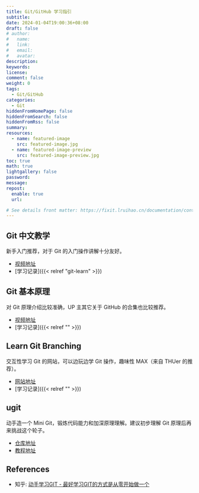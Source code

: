```yaml
---
title: Git/GitHub 学习指引
subtitle:
date: 2024-01-04T19:00:36+08:00
draft: false
# author:
#   name:
#   link:
#   email:
#   avatar:
description:
keywords:
license:
comment: false
weight: 0
tags:
  - Git/GitHub
categories:
  - Git
hiddenFromHomePage: false
hiddenFromSearch: false
hiddenFromRss: false
summary:
resources:
  - name: featured-image
    src: featured-image.jpg
  - name: featured-image-preview
    src: featured-image-preview.jpg
toc: true
math: true
lightgallery: false
password:
message:
repost:
  enable: true
  url:

# See details front matter: https://fixit.lruihao.cn/documentation/content-management/introduction/#front-matter
---
```


## Git 中文教学

新手入门推荐，对于 Git 的入门操作讲解十分友好。

- [视频地址](https://youtu.be/LZ4oOzZwgrk)
- [学习记录]({{< relref "git-learn" >}})

## Git 基本原理

对 Git 原理介绍比较准确，UP 主其它关于 GitHub 的合集也比较推荐。

- [视频地址](https://www.bilibili.com/video/BV1TA411q75f)
- [学习记录]({{< relref "" >}})

## Learn Git Branching

交互性学习 Git 的网站，可以边玩边学 Git 操作，趣味性 MAX（来自 THUer 的推荐）。

- [网站地址](https://learngitbranching.js.org/)
- [学习记录]({{< relref "" >}})

## ugit

动手造一个 Mini Git，锻炼代码能力和加深原理理解。建议初步理解 Git 原理后再来挑战这个轮子。

- [仓库地址](https://github.com/rafifos/ugit)
- [教程地址](https://www.leshenko.net/p/ugit/)

## References

- 知乎: [动手学习GIT - 最好学习GIT的方式是从零开始做一个](https://zhuanlan.zhihu.com/p/608514754)
